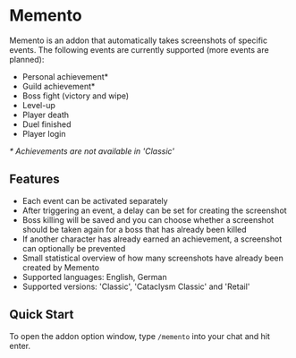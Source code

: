 # Memento

Memento is an addon that automatically takes screenshots of specific events. The following events are currently supported (more events are planned):

*   Personal achievement*
*   Guild achievement*
*   Boss fight (victory and wipe)
*   Level-up
*   Player death
*   Duel finished
*   Player login

*\* Achievements are not available in 'Classic'*

## Features

*   Each event can be activated separately
*   After triggering an event, a delay can be set for creating the screenshot
*   Boss killing will be saved and you can choose whether a screenshot should be taken again for a boss that has already been killed
*   If another character has already earned an achievement, a screenshot can optionally be prevented
*   Small statistical overview of how many screenshots have already been created by Memento
*   Supported languages: English, German
*   Supported versions: 'Classic', 'Cataclysm Classic' and 'Retail'

## Quick Start

To open the addon option window, type `/memento` into your chat and hit enter.
